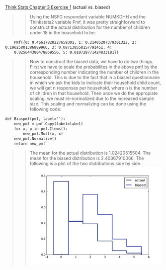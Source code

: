 [Think Stats Chapter 3 Exercise 1](http://greenteapress.com/thinkstats2/html/thinkstats2004.html#toc31) (actual vs. biased)

>> Using the NSFG respondant variable NUMKDHH and the Thinkstats2 variable Pmf, it was pretty straighforward to construct the actual distribution for the number of children under 18 in the household to be:

```
    Pmf({0: 0.46617820227659301, 1: 0.21405207379301322, 2: 0.19625801386889966, 3: 0.087138558157791451, 4:            
    0.025644380478869556, 5: 0.010728771424833181})
```

>> Now to construct the biased data, we have to do two things. First we have to scale the probabilites in the above pmf by the corresponding number indicating the number of children in the household. This is due to the fact that in a biased questionnaire in which we ask the kids to indicate their household child count, we will get n responses per household, where n is the number of children in that household. Then once we do the appropiate scaling, we must re-normalized due to the increased sample size. This scaling and normalizing can be done using the following code:

```
def Biaspmf(pmf, label=''):
    new_pmf = pmf.Copy(label=label)
    for x, p in pmf.Items():
        new_pmf.Mult(x, x)
    new_pmf.Normalize()
    return new_pmf
 ```   
 
>> The mean for the actual distribution is 1.02420515504. The mean for the biased distribution is 2.40367910066. The following is a plot of the two distributions side by side.
![image of distributions](https://raw.githubusercontent.com/ekruskal/dsp/13da4d3ebfdf7de342f67c5beb1c956aedf2e731/figure_1.png)
